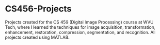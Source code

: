 # CS456-Projects
Projects created for the CS 456 (Digital Image Processing) course at WVU Tech, where I learned the techniques for image acquisition, transformation, enhancement, restoration,
compression, segmentation, and recognition. All projects created using MATLAB.
